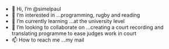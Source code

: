 - 👋 Hi, I’m @simelpaul
- 👀 I’m interested in ...programming, rugby and reading
- 🌱 I’m currently learning ...at the university level
- 💞️ I’m looking to collaborate on ...creating a court recording and translating programme to ease judges work in court
- 📫 How to reach me ...my mail

<!---
simelpaul/simelpaul is a ✨ special ✨ repository because its `README.md` (this file) appears on your GitHub profile.
You can click the Preview link to take a look at your changes.
--->
